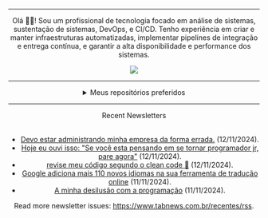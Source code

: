 <div align="center">
<hr>
<p>Olá 👋🏾! Sou um profissional de tecnologia focado em análise de sistemas, sustentação de sistemas, DevOps, e CI/CD. Tenho experiência em criar e manter infraestruturas automatizadas, implementar pipelines de integração e entrega contínua, e garantir a alta disponibilidade e performance dos sistemas.</p>
  <img src="https://media.giphy.com/media/yAGIvCiwPJn5C/giphy.gif">
<hr>
  <details>
  <summary>Meus repositórios preferidos</summary>
  <br />
  Alguns dos meus melhores repositórios:
  <br />
<br />
  <ul><li><a href=https://github.com/KubeNerd/aluratube target="_blank" rel="noopener noreferrer">KubeNerd/aluratube</a> (<b>0</b> ✨ and <b>0</b> 🍴): Aluratube - Desenvolvido durante a imersão React da Alura no final de 2022</li><li><a href=https://github.com/KubeNerd/nlw-ia target="_blank" rel="noopener noreferrer">KubeNerd/nlw-ia</a> (<b>0</b> ✨ and <b>0</b> 🍴): Projeto desenvolvido durante a NLW IA - Usando a API da OPENAI</li><li><a href=https://github.com/KubeNerd/nlw-journey-ia target="_blank" rel="noopener noreferrer">KubeNerd/nlw-journey-ia</a> (<b>0</b> ✨ and <b>0</b> 🍴): NLW IA - Agent de viagens usando python + langchain + GPT</li>
<li>More coming soon :).</li>
</ul>
  </details>
  <hr/>
    <summary>Recent Newsletters</summary>
  <br />
  <ul>
    <li><a href=https://www.tabnews.com.br/welovetech/devo-estar-administrando-minha-empresa-da-forna-errada target="_blank" rel="noopener noreferrer">Devo estar administrando minha empresa da forma errada.</a> (12/11/2024).</li><li><a href=https://www.tabnews.com.br/welovetech/hoje-eu-ouvi-isso-se-voce-esta-pensando-em-se-tornar-peogador-jr-pare-agora target="_blank" rel="noopener noreferrer">Hoje eu ouvi isso: "Se você esta pensando em se tornar programador jr, pare agora"</a> (12/11/2024).</li><li><a href=https://www.tabnews.com.br/nycolexavier/exercicio-de-clean-code-voce-pode-me-ajudar target="_blank" rel="noopener noreferrer">revise meu código segundo o clean code 🦾</a> (12/11/2024).</li><li><a href=https://www.tabnews.com.br/gpoleszuk/google-adiciona-mais-110-novos-idiomas-na-sua-ferramenta-de-traducao-online target="_blank" rel="noopener noreferrer">Google adiciona mais 110 novos idiomas na sua ferramenta de tradução online</a> (11/11/2024).</li><li><a href=https://www.tabnews.com.br/moacirmoda/a-minha-desilusao-com-a-programacao target="_blank" rel="noopener noreferrer">A minha desilusão com a programação</a> (11/11/2024).</li>
  </ul>
<p>Read more newsletter issues: <a href="https://www.tabnews.com.br/recentes/rss">https://www.tabnews.com.br/recentes/rss</a>.</p>
  </details>
